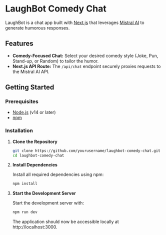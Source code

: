 # LaughBot Comedy Chat

LaughBot is a chat app built with [Next.js](https://nextjs.org/) that leverages [Mistral AI](https://mistral.ai/) to generate humorous responses.

## Features

- **Comedy-Focused Chat:** Select your desired comedy style (Joke, Pun, Stand-up, or Random) to tailor the humor.
- **Next.js API Route:** The `/api/chat` endpoint securely proxies requests to the Mistral AI API.

## Getting Started

### Prerequisites

- [Node.js](https://nodejs.org/en/) (v14 or later)
- [npm](https://www.npmjs.com/) 

### Installation

1. **Clone the Repository**

   ```bash
   git clone https://github.com/yourusername/laughbot-comedy-chat.git
   cd laughbot-comedy-chat

2. **Install Dependencies**

    Install all required dependencies using npm:

   ```bash
   npm install

3. **Start the Development Server**

    Start the development server with:

   ```bash
   npm run dev
   ```

   The application should now be accessible locally at http://localhost:3000.

